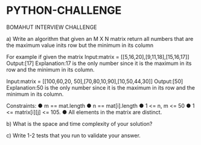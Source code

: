 # PYTHON-CHALLENGE

BOMAHUT INTERVIEW CHALLENGE

a) Write an algorithm that given an M X N  matrix return all numbers that are the maximum value inits row but the minimum in its column

For example if given the matrix
Input:matrix = [[5,16,20],[9,11,18],[15,16,17]]
Output:[17]
Explanation:17 is the only number since it is the maximum in its row and the minimum in its column.

Input:matrix = [[100,60,20, 50],[70,80,10,90],[10,50,44,30]]
Output:[50]
Explanation:50 is the only number since it is the maximum in its row and the minimum in its column.

Constraints:
● m == mat.length
● n == mat[i].length
● 1 <= n, m <= 50
● 1 <= matrix[i][j] <= 105.
● All elements in the matrix are distinct.

b) What is the space and time complexity of your solution?

c) Write 1-2 tests that you run to validate your answer.
